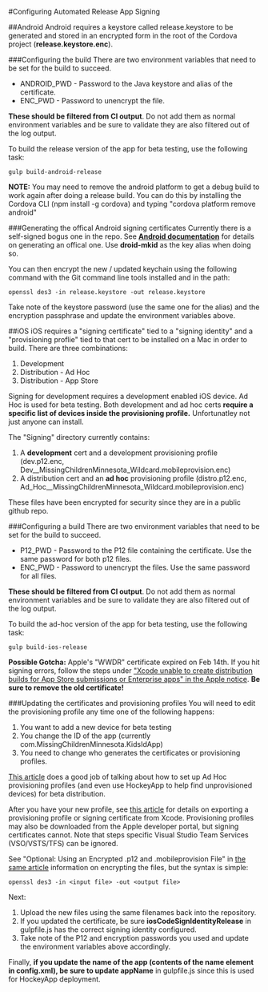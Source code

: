 #Configuring Automated Release App Signing

##Android
Android requires a keystore called release.keystore to be generated and stored in an encrypted form in the root of the Cordova project (**release.keystore.enc**).

###Configuring the build
There are two environment variables that need to be set for the build to succeed.

- ANDROID_PWD - Password to the Java keystore and alias of the certificate.
- ENC_PWD - Password to unencrypt the file.

**These should be filtered from CI output**. Do not add them as normal environment variables and be sure to validate they are also filtered out of the log output.

To build the release version of the app for beta testing, use the following task:

```
gulp build-android-release
```

**NOTE:** You may need to remove the android platform to get a debug build to work again after doing a release build.  You can do this by installing the Cordova CLI (npm install -g cordova) and typing "cordova platform remove android"

###Generating the offical Android signing certificates
Currently there is a self-signed bogus one in the repo. See **[Android documentation](http://developer.android.com/tools/publishing/app-signing.html)** for details on generating an offical one. Use **droid-mkid** as the key alias when doing so.

You can then encrypt the new / updated keychain using the following command with the Git command line tools installed and in the path:
```
openssl des3 -in release.keystore -out release.keystore
```

Take note of the keystore password (use the same one for the alias) and the encryption passphrase and update the environment variables above.

##iOS
iOS requires a "signing certificate" tied to a "signing identity" and a "provisioning proflie" tied to that cert to be installed on a Mac in order to build.  There are three combinations:

1. Development
2. Distribution - Ad Hoc
3. Distribution - App Store

Signing for development requires a development enabled iOS device. Ad Hoc is used for beta testing. Both development and ad hoc certs **require a specific list of devices inside the provisioning profile.** Unfortunatley not just anyone can install.

The "Signing" directory currently contains:

1. A **development** cert and a development provisioning profile (dev.p12.enc, Dev__MissingChildrenMinnesota_Wildcard.mobileprovision.enc)
2. A distribution cert and an **ad hoc** provisioning profile (distro.p12.enc, Ad_Hoc__MissingChildrenMinnesota_Wildcard.mobileprovision.enc)

These files have been encrypted for security since they are in a public github repo.

###Configuring a build
There are two environment variables that need to be set for the build to succeed.

- P12_PWD - Password to the P12 file containing the certificate. Use the same password for both p12 files.
- ENC_PWD - Password to unencrypt the files. Use the same password for all files.

**These should be filtered from CI output**. Do not add them as normal environment variables and be sure to validate they are also filtered out of the log output.

To build the ad-hoc version of the app for beta testing, use the following task:

```
gulp build-ios-release
```

**Possible Gotcha:** Apple's "WWDR" certificate expired on Feb 14th. If you hit signing errors, follow the steps under ["Xcode unable to create distribution builds for App Store submissions or Enterprise apps" in the Apple notice](https://developer.apple.com/support/certificates/expiration/index.html). **Be sure to remove the old certificate!**

###Updating the certificates and provisioning profiles
You will need to edit the provisioning profile any time one of the following happens:

1. You want to add a new device for beta testing
2. You change the ID of the app (currently com.MissingChildrenMinnesota.KidsIdApp)
3. You need to change who generates the certificates or provisioning profiles. 

[This article](http://support.hockeyapp.net/kb/client-integration-ios-mac-os-x-tvos/adding-new-devices-to-your-provisioning-profile) does a good job of talking about how to set up Ad Hoc provisioning profiles (and even use HockeyApp to help find unprovisioned devices) for beta distribution.

After you have your new profile, see [this article](https://msdn.microsoft.com/en-us/Library/vs/alm/Build/apps/secure-certs) for details on exporting a provisioning profile or signing certificate from Xcode. Provisioning profiles may also be downloaded from the Apple developer portal, but signing certificates cannot. Note that steps specific Visual Studio Team Services (VSO/VSTS/TFS) can be ignored.

See "Optional: Using an Encrypted .p12 and .mobileprovision File" in [the same article](https://msdn.microsoft.com/en-us/Library/vs/alm/Build/apps/secure-certs) information on encrypting the files, but the syntax is simple:

```
openssl des3 -in <input file> -out <output file>
```

Next:
1. Upload the new files using the same filenames back into the repository.
2. If you updated the certificate, be sure **iosCodeSignIdentityRelease** in gulpfile.js has the correct signing identity configured.
3. Take note of the P12 and encryption passwords you used and update the environment variables above accordingly.

Finally, **if you update the name of the app (contents of the name element in config.xml), be sure to update appName** in gulpfile.js since this is used for HockeyApp deployment.